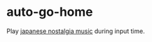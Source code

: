 # auto-go-home

Play [japanese nostalgia music](http://ja.wikisource.org/wiki/%E8%9B%8D%E3%81%AE%E5%85%89) during input time.
